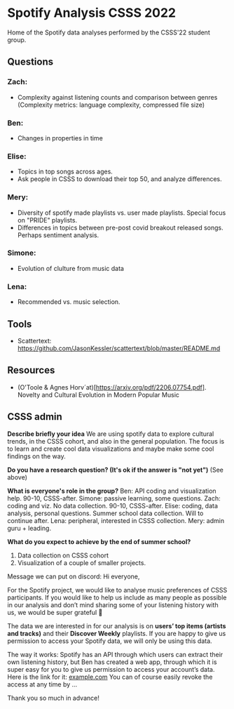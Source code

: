 # Spotify Analysis CSSS 2022
Home of the Spotify data analyses performed by the CSSS'22 student group. 


## Questions
### Zach:
- Complexity against listening counts and comparison between genres (Complexity metrics: language complexity, compressed file size)

### Ben: 
- Changes in properties in time

### Elise: 
- Topics in top songs across ages.
- Ask people in CSSS to download their top 50, and analyze differences. 

### Mery: 
- Diversity of spotify made playlists vs. user made playlists. Special focus on "PRIDE" playlists.
- Differences in topics between pre-post covid breakout released songs. Perhaps sentiment analysis.

### Simone: 
- Evolution of clulture from music data

### Lena: 
- Recommended vs. music selection.


## Tools
- Scattertext: https://github.com/JasonKessler/scattertext/blob/master/README.md


## Resources
- (O'Toole & Agnes Horv´at)[https://arxiv.org/pdf/2206.07754.pdf]. Novelty and Cultural Evolution in Modern Popular Music


## CSSS admin
**Describe briefly your idea**
We are using spotify data to explore cultural trends, in the CSSS cohort, and also in the general population. The focus is to learn and create cool data visualizations and maybe make some cool findings on the way. 

**Do you have a research question? (It's ok if the answer is "not yet")**
(See above)

**What is everyone's role in the group?**
Ben: API coding and visualization help. 90-10, CSSS-after.
Simone: passive learning, some questions.
Zach: coding and viz. No data collection. 90-10, CSSS-after. 
Elise: coding, data analysis, personal questions. Summer school data collection. Will to continue after. 
Lena: peripheral, interested in CSSS collection. 
Mery: admin guru + leading. 

**What do you expect to achieve by the end of summer school?**
1. Data collection on CSSS cohort
2. Visualization of a couple of smaller projects.



Message we can put on discord:
Hi everyone, 

For the Spotify project, we would like to analyse music preferences of CSSS participants. If you would like to help us include as many people as possible in our analysis and don’t mind sharing some of your listening history with us, we would be super grateful 🙂

The data we are interested in for our analysis is on **users’ top items (artists and tracks)** and their **Discover Weekly** playlists. If you are happy to give us permission to access your Spotify data, we will only be using this data.  

The way it works: Spotify has an API through which users can extract their own listening history, but Ben has created a web app, through which it is super easy for you to give us permission to access your account’s data. Here is the link for it: [example.com](http://example.com) You can of course easily revoke the access at any time by …

Thank you so much in advance!
